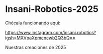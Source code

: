 # Insani-Robotics-2025

Chécala funcionando aquí:

https://www.instagram.com/insani.robotics?igsh=MXVpaXpmcncwb2Q3bQ==

Nuestras creaciones de 2025
